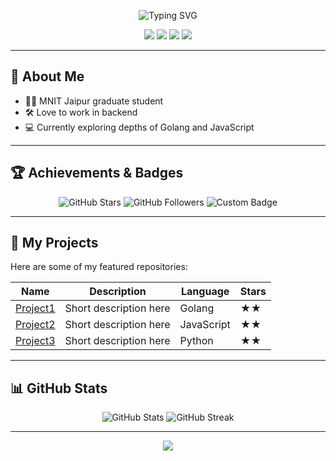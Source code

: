 <!-- Profile Header -->
<p align="center">
  <img src="https://readme-typing-svg.demolab.com?font=Fira+Code&size=32&duration=2000&pause=1000&color=00FFB1&center=true&vCenter=true&width=500&lines=Hello+I'm+Indroneel007;Aspiring+Backend+Developer;MNIT+Jaipur+Graduate" alt="Typing SVG" />
</p>

<p align="center">
  <img src="https://img.shields.io/badge/Golang-blue?style=for-the-badge&logo=go" />
  <img src="https://img.shields.io/badge/JavaScript-yellow?style=for-the-badge&logo=javascript" />
  <img src="https://img.shields.io/badge/Backend%20Lover-red?style=for-the-badge"/>
  <img src="https://img.shields.io/badge/MNIT%20Jaipur-orange?style=for-the-badge"/>
</p>

---

## 🚀 About Me

- 🧑‍🎓 MNIT Jaipur graduate student  
- 🛠 Love to work in backend  
- 💻 Currently exploring depths of Golang and JavaScript  

---

## 🏆 Achievements & Badges

<p align="center">
  <img src="https://img.shields.io/github/stars/Indroneel007?style=social" alt="GitHub Stars" />
  <img src="https://img.shields.io/github/followers/Indroneel007?style=social" alt="GitHub Followers" />
  <img src="https://badges.credly.com/CMG6WG94B000SJV04SFV879IW/badge.svg" alt="Custom Badge"/>
  <!-- Add more custom badges here -->
</p>

---

## 📂 My Projects

Here are some of my featured repositories:

| Name | Description | Language | Stars |
|------|-------------|----------|-------|
| [Project1](https://github.com/Indroneel007/Project1) | Short description here | Golang | ★★ |
| [Project2](https://github.com/Indroneel007/Project2) | Short description here | JavaScript | ★★ |
| [Project3](https://github.com/Indroneel007/Project3) | Short description here | Python | ★★ |
<!-- Add more projects as needed -->

---

## 📊 GitHub Stats

<p align="center">
  <img src="https://github-readme-stats.vercel.app/api?username=Indroneel007&show_icons=true&theme=radical" alt="GitHub Stats"/>
  <img src="https://github-readme-streak-stats.herokuapp.com?user=Indroneel007&theme=radical" alt="GitHub Streak"/>
</p>

---

<p align="center">
  <a href="https://github.com/Indroneel007">
    <img src="https://img.shields.io/badge/Profile-Indroneel007-green?style=for-the-badge" />
  </a>
</p>
